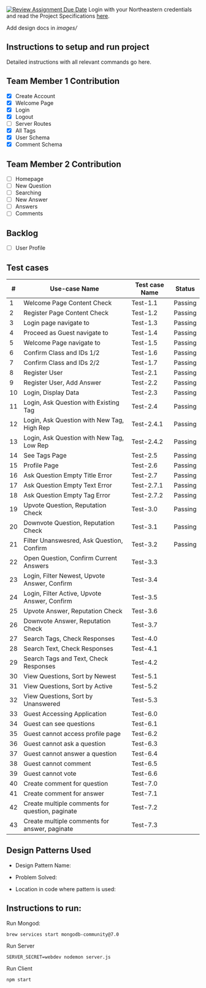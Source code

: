 [![Review Assignment Due Date](https://classroom.github.com/assets/deadline-readme-button-24ddc0f5d75046c5622901739e7c5dd533143b0c8e959d652212380cedb1ea36.svg)](https://classroom.github.com/a/hxTav0v1)
Login with your Northeastern credentials and read the Project Specifications [here](https://northeastern-my.sharepoint.com/:w:/g/personal/j_mitra_northeastern_edu/EcUflH7GXMBEjXGjx-qRQMkB7cfHNaHk9LYqeHRm7tgrKg?e=oZEef3).

Add design docs in *images/*

## Instructions to setup and run project

Detailed instructions with all relevant commands go here.

## Team Member 1 Contribution
- [X] Create Account
- [X] Welcome Page
- [X] Login
- [X] Logout
- [ ] Server Routes
- [X] All Tags
- [X] User Schema
- [X] Comment Schema

## Team Member 2 Contribution
- [ ] Homepage
- [ ] New Question
- [ ] Searching
- [ ] New Answer
- [ ] Answers
- [ ] Comments

## Backlog
- [ ] User Profile




## Test cases

| #  | Use-case Name                                   | Test case Name | Status  |
|----|-------------------------------------------------|----------------|---------|
| 1  | Welcome Page Content Check                      | Test-1.1       | Passing |
| 2  | Register Page Content Check                     | Test-1.2       | Passing |
| 3  | Login page navigate to                          | Test-1.3       | Passing |
| 4  | Proceed as Guest navigate to                    | Test-1.4       | Passing |
| 5  | Welcome Page navigate to                        | Test-1.5       | Passing |
| 6  | Confirm Class and IDs 1/2                       | Test-1.6       | Passing |
| 7  | Confirm Class and IDs 2/2                       | Test-1.7       | Passing |
| 8  | Register User                                   | Test-2.1       | Passing |
| 9  | Register User, Add Answer                       | Test-2.2       | Passing |
| 10 | Login, Display Data                             | Test-2.3       | Passing |
| 11 | Login, Ask Question with Existing Tag           | Test-2.4       | Passing |
| 12 | Login, Ask Question with New Tag, High Rep      | Test-2.4.1     | Passing |
| 13 | Login, Ask Question with New Tag, Low Rep       | Test-2.4.2     | Passing |
| 14 | See Tags Page                                   | Test-2.5       | Passing |
| 15 | Profile Page                                    | Test-2.6       | Passing |
| 16 | Ask Question Empty Title Error                  | Test-2.7       | Passing |
| 17 | Ask Question Empty Text Error                   | Test-2.7.1     | Passing |
| 18 | Ask Question Empty Tag Error                    | Test-2.7.2     | Passing |
| 19 | Upvote Question, Reputation Check               | Test-3.0       | Passing |
| 20 | Downvote Question, Reputation Check             | Test-3.1       | Passing |
| 21 | Filter Unanswesred, Ask Question, Confirm       | Test-3.2       | Passing |
| 22 | Open Question, Confirm Current Answers          | Test-3.3       |         | 
| 23 | Login, Filter Newest, Upvote Answer, Confirm    | Test-3.4       |         | 
| 24 | Login, Filter Active, Upvote Answer, Confirm    | Test-3.5       |         | 
| 25 | Upvote Answer, Reputation Check                 | Test-3.6       |         | 
| 26 | Downvote Answer, Reputation Check               | Test-3.7       |         | 
| 27 | Search Tags, Check Responses                    | Test-4.0       |         | 
| 28 | Search Text, Check Responses                    | Test-4.1       |         | 
| 29 | Search Tags and Text, Check Responses           | Test-4.2       |         | 
| 30 | View Questions, Sort by Newest                  | Test-5.1       |         | 
| 31 | View Questions, Sort by Active                  | Test-5.2       |         | 
| 32 | View Questions, Sort by Unanswered              | Test-5.3       |         | 
| 33 | Guest Accessing Application                     | Test-6.0       |         | 
| 34 | Guest can see questions                         | Test-6.1       |         | 
| 35 | Guest cannot access profile page                | Test-6.2       |         | 
| 36 | Guest cannot ask a question                     | Test-6.3       |         | 
| 37 | Guest cannot answer a question                  | Test-6.4       |         | 
| 38 | Guest cannot comment                            | Test-6.5       |         | 
| 39 | Guest cannot vote                               | Test-6.6       |         | 
| 40 | Create comment for question                     | Test-7.0       |         | 
| 41 | Create comment for answer                       | Test-7.1       |         | 
| 42 | Create multiple comments for question, paginate | Test-7.2       |         | 
| 43 | Create multiple comments for answer, paginate   | Test-7.3       |         | 

## Design Patterns Used

- Design Pattern Name:

- Problem Solved:

- Location in code where pattern is used:

## Instructions to run:

Run Mongod:

    brew services start mongodb-community@7.0

Run Server

    SERVER_SECRET=webdev nodemon server.js

Run Client

    npm start
